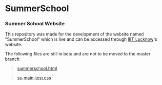 # SummerSchool

### Summer School Website

This repository was made for the development of the website named "SummerSchool" which is live and can be accessed through [IIIT Lucknow](https://iiitl.ac.in/)'s website. 

The following files are still in beta and are not to be moved to the master branch:

> [summerschool.html](summerschool-test.html)

> [ss-main-test.css](assets/css/ss-main-test.css)
